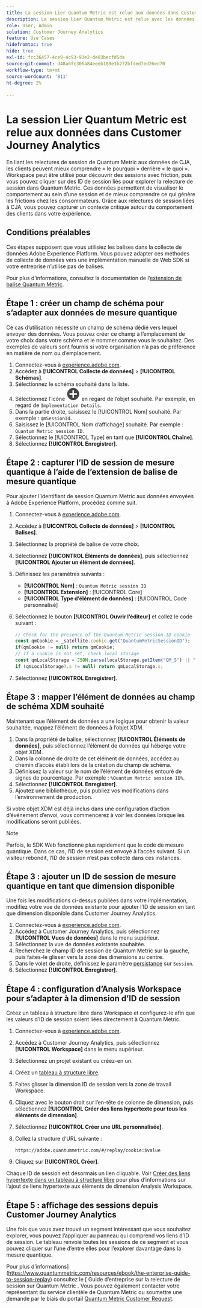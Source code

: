 ```yaml
---
title: La session Lier Quantum Metric est relue aux données dans Customer Journey Analytics
description: La session Lier Quantum Metric est relue avec les données de CJA pour mieux comprendre le « pourquoi » derrière le « quoi ».
role: User, Admin
solution: Customer Journey Analytics
feature: Use Cases
hidefromtoc: true
hide: true
exl-id: fcc36457-4ce9-4c93-93e2-de03becfd5da
source-git-commit: d48a6fc306a84eeeb189e1b272bfded7ed26ed70
workflow-type: tm+mt
source-wordcount: '811'
ht-degree: 2%

---
```


# La session Lier Quantum Metric est relue aux données dans Customer Journey Analytics

En liant les relectures de session de Quantum Metric aux données de CJA, les clients peuvent mieux comprendre « le pourquoi » derrière « le quoi ».  Workspace peut être utilisé pour découvrir des sessions avec friction, puis vous pouvez cliquer sur des ID de session liés pour explorer la relecture de session dans Quantum Metric.  Ces données permettent de visualiser le comportement au sein d’une session et de mieux comprendre ce qui génère les frictions chez les consommateurs.  Grâce aux relectures de session liées à CJA, vous pouvez capturer un contexte critique autour du comportement des clients dans votre expérience.

## Conditions préalables

Ces étapes supposent que vous utilisiez les balises dans la collecte de données Adobe Experience Platform. Vous pouvez adapter ces méthodes de collecte de données vers une implémentation manuelle de Web SDK si votre entreprise n’utilise pas de balises.

Pour plus d’informations, consultez la documentation de l’[extension de balise Quantum Metric](https://experienceleague.adobe.com/en/docs/experience-platform/destinations/catalog/analytics/quantum-metric).

## Étape 1 : créer un champ de schéma pour s’adapter aux données de mesure quantique

Ce cas d’utilisation nécessite un champ de schéma dédié vers lequel envoyer des données. Vous pouvez créer ce champ à l’emplacement de votre choix dans votre schéma et le nommer comme vous le souhaitez. Des exemples de valeurs sont fournis si votre organisation n’a pas de préférence en matière de nom ou d’emplacement.

1. Connectez-vous à [experience.adobe.com](https://experience.adobe.com).
1. Accédez à **[!UICONTROL Collecte de données]** > **[!UICONTROL Schémas]**.
1. Sélectionnez le schéma souhaité dans la liste.
1. Sélectionnez l’icône ![Ajouter un champ](/help/assets/icons/AddCircle.svg) en regard de l’objet souhaité. Par exemple, en regard de `Implementation Details`.
1. Dans la partie droite, saisissez le [!UICONTROL Nom] souhaité. Par exemple : `qmSessionId`.
1. Saisissez le [!UICONTROL Nom d’affichage] souhaité. Par exemple : `Quantum Metric session ID`.
1. Sélectionnez le [!UICONTROL Type] en tant que **[!UICONTROL Chaîne]**.
1. Sélectionnez **[!UICONTROL Enregistrer]**.

## Étape 2 : capturer l’ID de session de mesure quantique à l’aide de l’extension de balise de mesure quantique

Pour ajouter l’identifiant de session Quantum Metric aux données envoyées à Adobe Experience Platform, procédez comme suit.

1. Connectez-vous à [experience.adobe.com](https://experience.adobe.com).
1. Accédez à **[!UICONTROL Collecte de données]** > **[!UICONTROL Balises]**.
1. Sélectionnez la propriété de balise de votre choix.
1. Sélectionnez **[!UICONTROL Éléments de données]**, puis sélectionnez **[!UICONTROL Ajouter un élément de données]**.
1. Définissez les paramètres suivants :
   * **[!UICONTROL Nom]** : `Quantum Metric session ID`
   * **[!UICONTROL Extension]** : [!UICONTROL Core]
   * **[!UICONTROL Type d’élément de données]** : [!UICONTROL Code personnalisé]
1. Sélectionnez le bouton **[!UICONTROL Ouvrir l’éditeur]** et collez le code suivant :

   ```js
   // Check for the presence of the Quantum Metric session ID cookie
   const qmCookie = _satellite.cookie.get("QuantumMetricSessionID");
   if(qmCookie != null) return qmCookie;
   // If a cookie is not set, check local storage
   const qmLocalStorage = JSON.parse(localStorage.getItem("QM_S") || "{}");
   if (qmLocalStorage?.s != null) return qmLocalStorage.s;
   ```

1. Sélectionnez **[!UICONTROL Enregistrer]**.

## Étape 3 : mapper l’élément de données au champ de schéma XDM souhaité

Maintenant que l’élément de données a une logique pour obtenir la valeur souhaitée, mappez l’élément de données à l’objet XDM.

1. Dans la propriété de balise, sélectionnez **[!UICONTROL Éléments de données]**, puis sélectionnez l’élément de données qui héberge votre objet XDM.
1. Dans la colonne de droite de cet élément de données, accédez au chemin d’accès établi lors de la création du champ de schéma.
1. Définissez la valeur sur le nom de l’élément de données entouré de signes de pourcentage. Par exemple : `%Quantum Metric session ID%`.
1. Sélectionnez **[!UICONTROL Enregistrer]**.
1. Ajoutez une bibliothèque, puis publiez vos modifications dans l’environnement de production.

Si votre objet XDM est déjà inclus dans une configuration d’action d’événement d’envoi, vous commencerez à voir les données lorsque les modifications seront publiées.

>[!NOTE]
>
>Parfois, le SDK Web fonctionne plus rapidement que le code de mesure quantique. Dans ce cas, l’ID de session est envoyé à l’accès suivant. Si un visiteur rebondit, l’ID de session n’est pas collecté dans ces instances.

## Étape 3 : ajouter un ID de session de mesure quantique en tant que dimension disponible

Une fois les modifications ci-dessus publiées dans votre implémentation, modifiez votre vue de données existante pour ajouter l’ID de session en tant que dimension disponible dans Customer Journey Analytics.

1. Connectez-vous à [experience.adobe.com](https://experience.adobe.com).
1. Accédez à Customer Journey Analytics, puis sélectionnez **[!UICONTROL Vues de données]** dans le menu supérieur.
1. Sélectionnez la vue de données existante souhaitée.
1. Recherchez le champ ID de session de Quantum Metric sur la gauche, puis faites-le glisser vers la zone des dimensions au centre.
1. Dans le volet de droite, définissez le paramètre [persistance](/help/data-views/component-settings/persistence.md) sur `Session`.
1. Sélectionnez **[!UICONTROL Enregistrer]**.

## Étape 4 : configuration d’Analysis Workspace pour s’adapter à la dimension d’ID de session

Créez un tableau à structure libre dans Workspace et configurez-le afin que les valeurs d’ID de session soient liées directement à Quantum Metric.

1. Connectez-vous à [experience.adobe.com](https://experience.adobe.com).
1. Accédez à Customer Journey Analytics, puis sélectionnez **[!UICONTROL Workspace]** dans le menu supérieur.
1. Sélectionnez un projet existant ou créez-en un.
1. Créez un [tableau à structure libre](/help/analysis-workspace/visualizations/freeform-table/freeform-table.md).
1. Faites glisser la dimension ID de session vers la zone de travail Workspace.
1. Cliquez avec le bouton droit sur l’en-tête de colonne de dimension, puis sélectionnez **[!UICONTROL Créer des liens hypertexte pour tous les éléments de dimension]**.
1. Sélectionnez **[!UICONTROL Créer une URL personnalisée]**.
1. Collez la structure d’URL suivante :

   ```
   https://adobe.quantummetric.com/#/replay/cookie:$value
   ```

1. Cliquez sur **[!UICONTROL Créer]**.

Chaque ID de session est désormais un lien cliquable. Voir [Créer des liens hypertexte dans un tableau à structure libre](/help/analysis-workspace/visualizations/freeform-table/freeform-table-hyperlinks.md) pour plus d’informations sur l’ajout de liens hypertexte aux éléments de dimension Analysis Workspace.

## Étape 5 : affichage des sessions depuis Customer Journey Analytics

Une fois que vous avez trouvé un segment intéressant que vous souhaitez explorer, vous pouvez l’appliquer au panneau qui comprend vos liens d’ID de session. Le tableau renvoie toutes les sessions de ce segment et vous pouvez cliquer sur l’une d’entre elles pour l’explorer davantage dans la mesure quantique.

Pour plus d’informations](https://www.quantummetric.com/resources/ebook/the-enterprise-guide-to-session-replay) consultez le [ Guide d’entreprise sur la relecture de session sur Quantum Metric . Vous pouvez également contacter votre représentant du service clientèle de Quantum Metric ou soumettre une demande par le biais du portail [Quantum Metric Customer Request](https://community.quantummetric.com/s/public-support-page).
